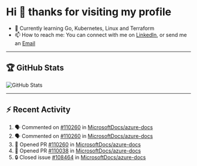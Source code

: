 # Hi 👋 thanks for visiting my profile

- 🌱 Currently learning Go, Kubernetes, Linux and Terraform
- 📫 How to reach me: You can connect with me on [LinkedIn](https://www.linkedin.com/in/thepaulmacca/), or send me an [Email](mailto:pm@thepaulmacca.com)

---

## :trophy: GitHub Stats

![GitHub Stats](https://github-readme-stats.vercel.app/api?username=thepaulmacca&count_private=true&show_icons=true&theme=dark)

---

## :zap: Recent Activity

<!--START_SECTION:activity-->
1. 🗣 Commented on [#110260](https://github.com/MicrosoftDocs/azure-docs/issues/110260) in [MicrosoftDocs/azure-docs](https://github.com/MicrosoftDocs/azure-docs)
2. 🗣 Commented on [#110260](https://github.com/MicrosoftDocs/azure-docs/issues/110260) in [MicrosoftDocs/azure-docs](https://github.com/MicrosoftDocs/azure-docs)
3. 💪 Opened PR [#110260](https://github.com/MicrosoftDocs/azure-docs/pull/110260) in [MicrosoftDocs/azure-docs](https://github.com/MicrosoftDocs/azure-docs)
4. 💪 Opened PR [#110038](https://github.com/MicrosoftDocs/azure-docs/pull/110038) in [MicrosoftDocs/azure-docs](https://github.com/MicrosoftDocs/azure-docs)
5. 🔒 Closed issue [#108464](https://github.com/MicrosoftDocs/azure-docs/issues/108464) in [MicrosoftDocs/azure-docs](https://github.com/MicrosoftDocs/azure-docs)
<!--END_SECTION:activity-->
